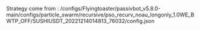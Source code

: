 Strategy come from : /configs/Flyingtoaster/passivbot_v5.8.0-main/configs/particle_swarm/recursive/pso_recurv_noau_longonly_1.0WE_BWTP_OFF/SUSHIUSDT_20221214014813_76032/config.json